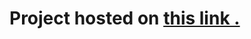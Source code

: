 # Project hosted on <a href="https://friendly-leakey-f95e96.netlify.app">this link .</a>


<!-- ## To implement : 

[ ] Make a cute presentation of the project in the README.md file -->